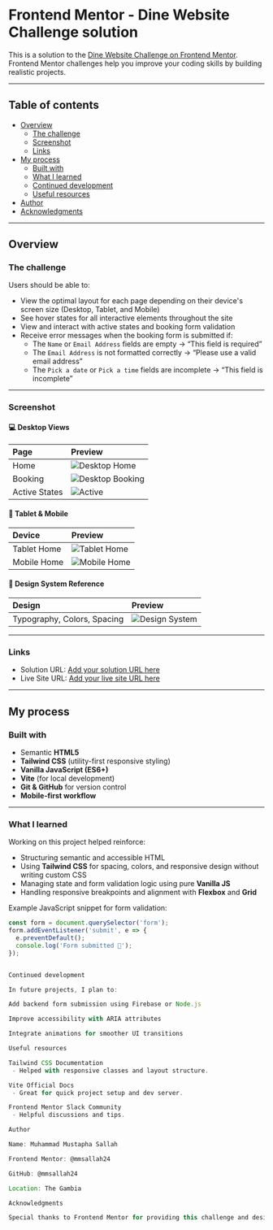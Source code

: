 # Frontend Mentor - Dine Website Challenge solution

This is a solution to the [Dine Website Challenge on Frontend Mentor](https://www.frontendmentor.io/challenges/dine-restaurant-website-yAt7Vvxt7).  
Frontend Mentor challenges help you improve your coding skills by building realistic projects.

---

## Table of contents

- [Overview](#overview)
  - [The challenge](#the-challenge)
  - [Screenshot](#screenshot)
  - [Links](#links)
- [My process](#my-process)
  - [Built with](#built-with)
  - [What I learned](#what-i-learned)
  - [Continued development](#continued-development)
  - [Useful resources](#useful-resources)
- [Author](#author)
- [Acknowledgments](#acknowledgments)

---

## Overview

### The challenge

Users should be able to:

- View the optimal layout for each page depending on their device's screen size (Desktop, Tablet, and Mobile)
- See hover states for all interactive elements throughout the site
- View and interact with active states and booking form validation
- Receive error messages when the booking form is submitted if:
  - The `Name` or `Email Address` fields are empty → “This field is required”
  - The `Email Address` is not formatted correctly → “Please use a valid email address”
  - The `Pick a date` or `Pick a time` fields are incomplete → “This field is incomplete”

---

### Screenshot

#### 💻 Desktop Views
| Page | Preview |
|:--|:--|
| Home | ![Desktop Home](./design/Desktop/Desktop%20-%20Home.png) |
| Booking | ![Desktop Booking](./design/Desktop/Desktop-Booking.png) |
| Active States | ![Active](./design/Active-state/Desktop-Home-Active.jpg) |

#### 📱 Tablet & Mobile
| Device | Preview |
|:--|:--|
| Tablet Home | ![Tablet Home](./design/Tablet/Tablet-Home.jpg) |
| Mobile Home | ![Mobile Home](./design/Mobile/Mobile-Home.jpg) |

#### 🎨 Design System Reference
| Design | Preview |
|:--|:--|
| Typography, Colors, Spacing | ![Design System](./design/Design%20System.jpg) |

---

### Links

- Solution URL: [Add your solution URL here](https://your-solution-url.com)
- Live Site URL: [Add your live site URL here](https://your-live-site-url.com)

---

## My process

### Built with

- Semantic **HTML5**
- **Tailwind CSS** (utility-first responsive styling)
- **Vanilla JavaScript (ES6+)**
- **Vite** (for local development)
- **Git & GitHub** for version control
- **Mobile-first workflow**

---

### What I learned

Working on this project helped reinforce:
- Structuring semantic and accessible HTML
- Using **Tailwind CSS** for spacing, colors, and responsive design without writing custom CSS
- Managing state and form validation logic using pure **Vanilla JS**
- Handling responsive breakpoints and alignment with **Flexbox** and **Grid**

Example JavaScript snippet for form validation:

```js
const form = document.querySelector('form');
form.addEventListener('submit', e => {
  e.preventDefault();
  console.log('Form submitted 🎉');
});


Continued development

In future projects, I plan to:

Add backend form submission using Firebase or Node.js

Improve accessibility with ARIA attributes

Integrate animations for smoother UI transitions

Useful resources

Tailwind CSS Documentation
 - Helped with responsive classes and layout structure.

Vite Official Docs
 - Great for quick project setup and dev server.

Frontend Mentor Slack Community
 - Helpful discussions and tips.

Author

Name: Muhammad Mustapha Sallah

Frontend Mentor: @mmsallah24

GitHub: @mmsallah24

Location: The Gambia

Acknowledgments

Special thanks to Frontend Mentor for providing this challenge and design files, and to my HTML & CSS instructor for guiding us through responsive design principles and best practices.